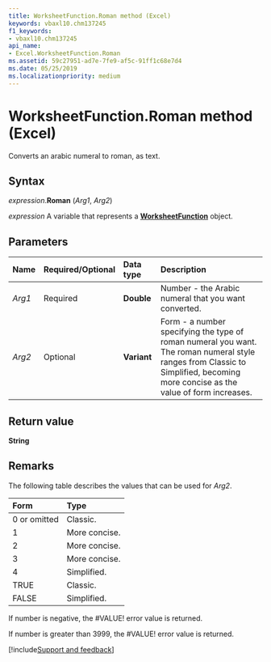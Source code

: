 ```yaml
---
title: WorksheetFunction.Roman method (Excel)
keywords: vbaxl10.chm137245
f1_keywords:
- vbaxl10.chm137245
api_name:
- Excel.WorksheetFunction.Roman
ms.assetid: 59c27951-ad7e-7fe9-af5c-91ff1c68e7d4
ms.date: 05/25/2019
ms.localizationpriority: medium
---
```



# WorksheetFunction.Roman method (Excel)

Converts an arabic numeral to roman, as text.


## Syntax

_expression_.**Roman** (_Arg1_, _Arg2_)

_expression_ A variable that represents a **[WorksheetFunction](Excel.WorksheetFunction.md)** object.


## Parameters

|Name|Required/Optional|Data type|Description|
|:-----|:-----|:-----|:-----|
| _Arg1_|Required| **Double**|Number - the Arabic numeral that you want converted.|
| _Arg2_|Optional| **Variant**|Form - a number specifying the type of roman numeral you want. The roman numeral style ranges from Classic to Simplified, becoming more concise as the value of form increases.|

## Return value

**String**


## Remarks

The following table describes the values that can be used for _Arg2_.

|Form|Type|
|:-----|:-----|
|0 or omitted|Classic.|
|1|More concise.|
|2|More concise. |
|3|More concise. |
|4|Simplified.|
|TRUE|Classic.|
|FALSE|Simplified.|

If number is negative, the #VALUE! error value is returned.
    
If number is greater than 3999, the #VALUE! error value is returned.
    



[!include[Support and feedback](~/includes/feedback-boilerplate.md)]